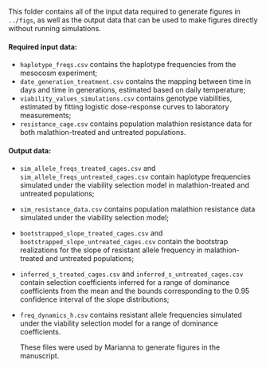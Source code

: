 This folder contains all of the input data required to generate figures in `../figs`, as well as the output data that can be used to make figures directly without running simulations.

#### Required input data:
- `haplotype_freqs.csv` contains the haplotype frequencies from the mesocosm experiment;  
- `date_generation_treatment.csv` contains the mapping between time in days and time in generations, estimated based on daily temperature;  
- `viability_values_simulations.csv` contains genotype viabilities, estimated by fitting logistic dose-response curves to laboratory measurements;  
- `resistance_cage.csv` contains population malathion resistance data for both malathion-treated and untreated populations.  

#### Output data:
- `sim_allele_freqs_treated_cages.csv` and `sim_allele_freqs_untreated_cages.csv` contain haplotype frequencies simulated under the viability selection model in malathion-treated and untreated populations;    
- `sim_resistance_data.csv` contains population malathion resistance data simulated under the viability selection model;    
- `bootstrapped_slope_treated_cages.csv` and `bootstrapped_slope_untreated_cages.csv` contain the bootstrap realizations for the slope of resistant allele frequency in malathion-treated and untreated populations;   
- `inferred_s_treated_cages.csv` and `inferred_s_untreated_cages.csv` contain selection coefficients inferred for a range of dominance coefficients from the mean and the bounds corresponding to the 0.95 confidence interval of the slope distributions;  
- `freq_dynamics_h.csv` contains resistant allele frequencies simulated under the viability selection model for a range of dominance coefficients.
    
  These files were used by Marianna to generate figures in the manuscript.
